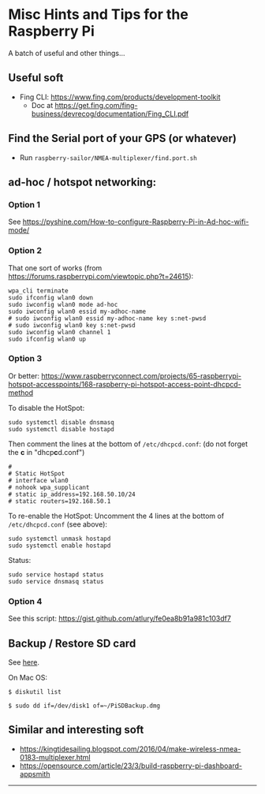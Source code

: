 # Misc Hints and Tips for the Raspberry Pi
A batch of useful and other things...

## Useful soft
- Fing CLI: <https://www.fing.com/products/development-toolkit>
  - Doc at <https://get.fing.com/fing-business/devrecog/documentation/Fing_CLI.pdf>


## Find the Serial port of your GPS (or whatever)
- Run `raspberry-sailor/NMEA-multiplexer/find.port.sh`


## ad-hoc / hotspot networking:
### Option 1
See <https://pyshine.com/How-to-configure-Raspberry-Pi-in-Ad-hoc-wifi-mode/>

### Option 2
That one sort of works (from <https://forums.raspberrypi.com/viewtopic.php?t=24615>):
```
wpa_cli terminate
sudo ifconfig wlan0 down
sudo iwconfig wlan0 mode ad-hoc
sudo iwconfig wlan0 essid my-adhoc-name
# sudo iwconfig wlan0 essid my-adhoc-name key s:net-pwsd
# sudo iwconfig wlan0 key s:net-pwsd
sudo iwconfig wlan0 channel 1
sudo ifconfig wlan0 up
```

### Option 3
Or better: <https://www.raspberryconnect.com/projects/65-raspberrypi-hotspot-accesspoints/168-raspberry-pi-hotspot-access-point-dhcpcd-method>

To disable the HotSpot:
```
sudo systemctl disable dnsmasq
sudo systemctl disable hostapd
```
Then comment the lines at the bottom of `/etc/dhcpcd.conf`:  (do not forget the **c** in "dhcp**c**d.conf")
```
#
# Static HotSpot
# interface wlan0
# nohook wpa_supplicant
# static ip_address=192.168.50.10/24
# static routers=192.168.50.1
```
To re-enable the HotSpot:
Uncomment the 4 lines at the bottom of `/etc/dhcpcd.conf` (see above):
```
sudo systemctl unmask hostapd
sudo systemctl enable hostapd
```
Status:
```
sudo service hostapd status
sudo service dnsmasq status
```

### Option 4
See this script: <https://gist.github.com/atlury/fe0ea8b91a981c103df7>

## Backup / Restore SD card
See [here](https://pimylifeup.com/backup-raspberry-pi/).

On Mac OS:
```
$ diskutil list
```

```
$ sudo dd if=/dev/disk1 of=~/PiSDBackup.dmg
```

## Similar and interesting soft
- <https://kingtidesailing.blogspot.com/2016/04/make-wireless-nmea-0183-multiplexer.html>
- <https://opensource.com/article/23/3/build-raspberry-pi-dashboard-appsmith>

---
